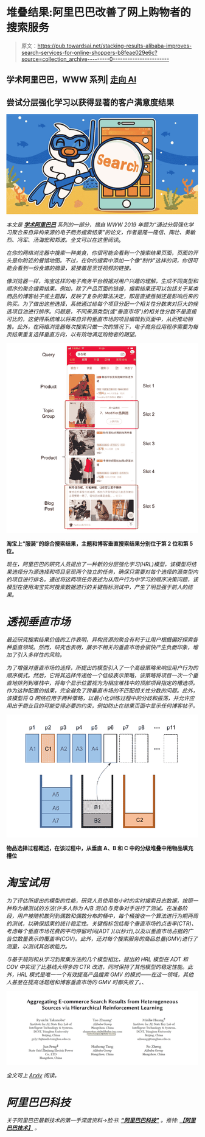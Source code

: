 # 堆叠结果:阿里巴巴改善了网上购物者的搜索服务

> 原文：<https://pub.towardsai.net/stacking-results-alibaba-improves-search-services-for-online-shoppers-b8feae029e6c?source=collection_archive---------0----------------------->

## 学术阿里巴巴，WWW 系列| [走向 AI](https://towardsai.net)

## 尝试分层强化学习以获得显著的客户满意度结果

![](img/ed1c8ae601facf034e5d7d8a4e56de82.png)

*本文是* [***学术阿里巴巴***](https://medium.com/@alitech_2017/academic-alibaba-b56f4176a838) *系列的一部分，摘自 WWW 2019 年题为“通过分层强化学习聚合来自异构来源的电子商务搜索结果”的论文，作者是隆一隆信、陶壮、黄敏烈、冯军、汤海宏和郑波。全文可以在这里阅读*[](https://arxiv.org/abs/1902.08882)**。**

*在你的网络浏览器中搜索一种美食，你很可能会看到一个搜索结果页面，页面的开头是你附近的餐馆地图。不过，在你的搜索中添加一个像“制作”这样的词，你很可能会看到一份食谱的摘录，紧接着是烹饪视频的链接。*

*像浏览器一样，淘宝这样的电子商务平台根据对用户兴趣的理解，生成不同类型和顺序的聚合搜索结果。例如，除了产品页面的链接，搜索结果还可以包括关于某类商品的博客帖子或主题群，反映了复杂的算法决定，即是直接推销还是影响后来的购买。为了做出这些选择，系统通过给每个项目分配一个相关性分数来对巨大的候选项目池进行排序。问题是，不同来源类型(或“垂直市场”)的相关性分数不是直接可比的，这使得系统难以将来自异构垂直市场的项目编辑到页面中，从而推动销售。此外，在网络浏览器每次搜索只做一次的情况下，电子商务应用程序需要为每页结果重复选择垂直方向，以有效地满足购物者的期望。*

*![](img/f3a4932ea4de1305498429887eba2bcb.png)*

**淘宝上“服装”的综合搜索结果，主题和博客垂直搜索结果分别位于第 2 位和第 5 位。**

*现在，阿里巴巴的研究人员提出了一种新的分层强化学习(HRL)模型，该模型将结果选择分为源选择和项目呈现两个独立的任务，确保只需要对每个选择的源类型内的项目进行排名。通过将这两项任务表述为从用户行为中学习的顺序决策问题，该模型在使用淘宝实时搜索数据进行的关键指标测试中，产生了明显强于前人的结果。*

# *透视垂直市场*

*最近研究搜索结果价值的工作表明，异构资源的聚合有利于让用户根据偏好探索各种垂直领域。然而，研究也表明，展示不相关的垂直市场会很快产生负面印象，增加了引入多样性的风险。*

*为了增强对垂直市场的选择，所提出的模型引入了一个高级策略来响应用户行为的顺序模式。然后，它将其选择传递给一个低级表示策略，该策略将项目一次一个垂直地排列到堆栈中，将每个显示位置视为为相应堆栈中的顶部项目指定的槽选项。作为这种配置的结果，完全避免了跨垂直市场的不匹配相关性分数的问题。此外，该模型将 Q 网络应用于两种策略，以最小化训练过程中的分歧和振荡，并允许应用出于商业目的可能变得必要的约束，例如防止在结果页面中显示任何博客帖子。*

*![](img/31030050b55109a4578da7689c2ea406.png)*

**物品选择过程概述，在该过程中，从垂直 A、B 和 C 中的分级堆叠中用物品填充槽位**

# *淘宝试用*

*为了评估所提出的模型的性能，研究人员使用每小时的实时搜索日志数据，按照一种称为桶测试的方法(许多人称为 A/B 测试)与竞争对手进行了测试。在准备阶段，用户被随机散列到偶数和偶数分布的桶中，每个桶接收一个算法进行为期两周的测试，以确保结果的统计稳定性。关键指标包括每个垂直市场的点击率(CTR)、考虑每个垂直市场花费的平均停留时间(ADT )(以秒计),以及以垂直市场占据的广告位数量表示的覆盖率(COV)。此外，还对每个搜索服务的商品总量(GMV)进行了测量，以测试其创收能力。*

*与基于规则和从学习到聚集方法的几个模型相比，提出的 HRL 模型在 ADT 和 COV 中实现了比基线大得多的 CTR 改进，同时保持了其他模型的稳定性能。此外，HRL 模式是唯一一个有效提高产品搜索 GMV 的模式——在这一领域，其他人甚至在提高话题组和博客垂直市场的 GMV 时都失败了。、*

*![](img/9fee01fe1b2715858e26b6fe595c9342.png)*

**全文可上* [*Arxiv*](https://arxiv.org/abs/1902.08882) *阅读。**

# *阿里巴巴科技*

*关于阿里巴巴最新技术的第一手深度资料→脸书: [**“阿里巴巴科技”**](http://www.facebook.com/AlibabaTechnology) 。推特: [**【阿里巴巴技术】**](https://twitter.com/AliTech2017) 。*